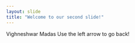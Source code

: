 ```yaml
---
layout: slide
title: "Welcome to our second slide!"
---
```

Vighneshwar Madas
Use the left arrow to go back!
